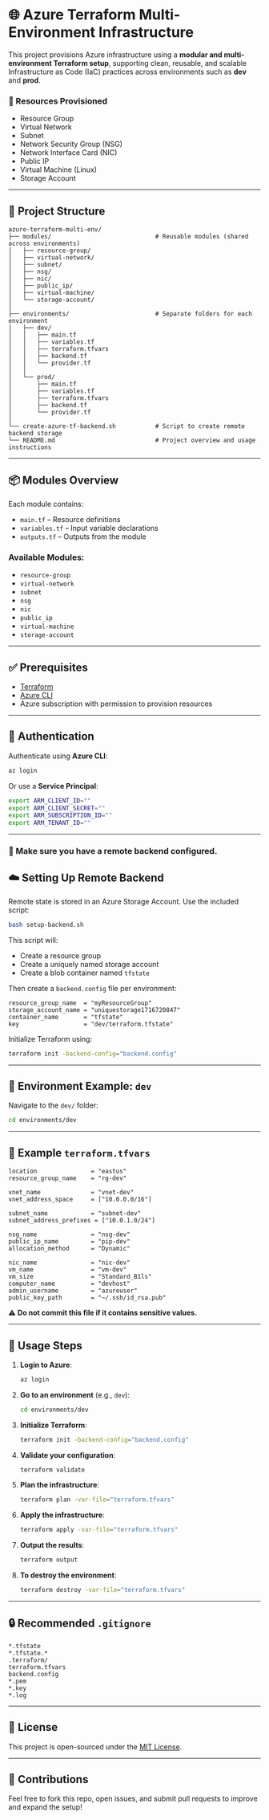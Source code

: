 
# 🌐 Azure Terraform Multi-Environment Infrastructure

This project provisions Azure infrastructure using a **modular and multi-environment Terraform setup**, supporting clean, reusable, and scalable Infrastructure as Code (IaC) practices across environments such as **dev** and **prod**.

### 🔧 Resources Provisioned

- Resource Group  
- Virtual Network  
- Subnet  
- Network Security Group (NSG)  
- Network Interface Card (NIC)  
- Public IP  
- Virtual Machine (Linux)  
- Storage Account  

---

## 📁 Project Structure

```
azure-terraform-multi-env/
├── modules/                             # Reusable modules (shared across environments)
│   ├── resource-group/
│   ├── virtual-network/
│   ├── subnet/
│   ├── nsg/
│   ├── nic/
│   ├── public_ip/
│   ├── virtual-machine/
│   └── storage-account/
│
├── environments/                        # Separate folders for each environment
│   ├── dev/
│   │   ├── main.tf
│   │   ├── variables.tf
│   │   ├── terraform.tfvars
│   │   ├── backend.tf
│   │   └── provider.tf
│   │
│   └── prod/
│       ├── main.tf
│       ├── variables.tf
│       ├── terraform.tfvars
│       ├── backend.tf
│       └── provider.tf
│
└── create-azure-tf-backend.sh           # Script to create remote backend storage
└── README.md                            # Project overview and usage instructions
```

---

## 📦 Modules Overview

Each module contains:
- `main.tf` – Resource definitions
- `variables.tf` – Input variable declarations
- `outputs.tf` – Outputs from the module

### Available Modules:
- `resource-group`
- `virtual-network`
- `subnet`
- `nsg`
- `nic`
- `public_ip`
- `virtual-machine`
- `storage-account`

---

## ✅ Prerequisites

- [Terraform](https://developer.hashicorp.com/terraform/downloads)
- [Azure CLI](https://learn.microsoft.com/en-us/cli/azure/install-azure-cli)
- Azure subscription with permission to provision resources

---

## 🔐 Authentication

Authenticate using **Azure CLI**:
```bash
az login
```

Or use a **Service Principal**:
```bash
export ARM_CLIENT_ID=""
export ARM_CLIENT_SECRET=""
export ARM_SUBSCRIPTION_ID=""
export ARM_TENANT_ID=""
```

---
### 📌 Make sure you have a remote backend configured.


## ☁️ Setting Up Remote Backend

Remote state is stored in an Azure Storage Account. Use the included script:

```bash
bash setup-backend.sh
```

This script will:
- Create a resource group
- Create a uniquely named storage account
- Create a blob container named `tfstate`

Then create a `backend.config` file per environment:

```hcl
resource_group_name  = "myResourceGroup"
storage_account_name = "uniquestorage1716720847"
container_name       = "tfstate"
key                  = "dev/terraform.tfstate"
```

Initialize Terraform using:
```bash
terraform init -backend-config="backend.config"
```

---

## 📂 Environment Example: `dev`

Navigate to the `dev/` folder:

```bash
cd environments/dev
```

---

## 🔧 Example `terraform.tfvars`

```hcl
location               = "eastus"
resource_group_name    = "rg-dev"

vnet_name              = "vnet-dev"
vnet_address_space     = ["10.0.0.0/16"]

subnet_name            = "subnet-dev"
subnet_address_prefixes = ["10.0.1.0/24"]

nsg_name               = "nsg-dev"
public_ip_name         = "pip-dev"
allocation_method      = "Dynamic"

nic_name               = "nic-dev"
vm_name                = "vm-dev"
vm_size                = "Standard_B1ls"
computer_name          = "devhost"
admin_username         = "azureuser"
public_key_path        = "~/.ssh/id_rsa.pub"
```

⚠️ **Do not commit this file if it contains sensitive values.**

---

## 🚀 Usage Steps

1. **Login to Azure**:
    ```bash
    az login
    ```

2. **Go to an environment** (e.g., `dev`):
    ```bash
    cd environments/dev
    ```

3. **Initialize Terraform**:
    ```bash
    terraform init -backend-config="backend.config"
    ```

4. **Validate your configuration**:
    ```bash
    terraform validate
    ```

5. **Plan the infrastructure**:
    ```bash
    terraform plan -var-file="terraform.tfvars"
    ```

6. **Apply the infrastructure**:
    ```bash
    terraform apply -var-file="terraform.tfvars"
    ```

7. **Output the results**:
    ```bash
    terraform output
    ```

8. **To destroy the environment**:
    ```bash
    terraform destroy -var-file="terraform.tfvars"
    ```

---

## 🔒 Recommended `.gitignore`

```gitignore
*.tfstate
*.tfstate.*
.terraform/
terraform.tfvars
backend.config
*.pem
*.key
*.log
```

---

## 📄 License

This project is open-sourced under the [MIT License](LICENSE).

---

## 🤝 Contributions

Feel free to fork this repo, open issues, and submit pull requests to improve and expand the setup!
